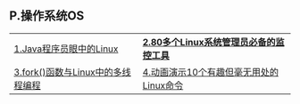 <h2>P.操作系统OS</h2>

<table>
  <tr>
    <td><a href="https://github.com/judasn/Linux-Tutorial?hmsr=toutiao.io&amp;amp;utm_medium=toutiao.io&amp;amp;utm_source=toutiao.io">1.Java程序员眼中的Linux</a></td>
    <td><a href="http://www.smartcitychina.cn/QianYanJiShu/2016-05/7057.html"><strong>2.80多个Linux系统管理员必备的监控工具</strong></a></td>
  </tr>
  <tr>
    <td><a href="http://www.techug.com/linux-fork">3.fork()函数与Linux中的多线程编程</a></td>
    <td><a href="http://www.vaikan.com/10-funny-liunx-command/">4.动画演示10个有趣但毫无用处的Linux命令</a></td>
  </tr>
</table>
